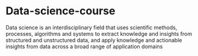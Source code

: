 # Data-science-course
Data science is an interdisciplinary field that uses scientific methods, processes, algorithms and systems to extract knowledge and insights from structured and unstructured data, and apply knowledge and actionable insights from data across a broad range of application domains
